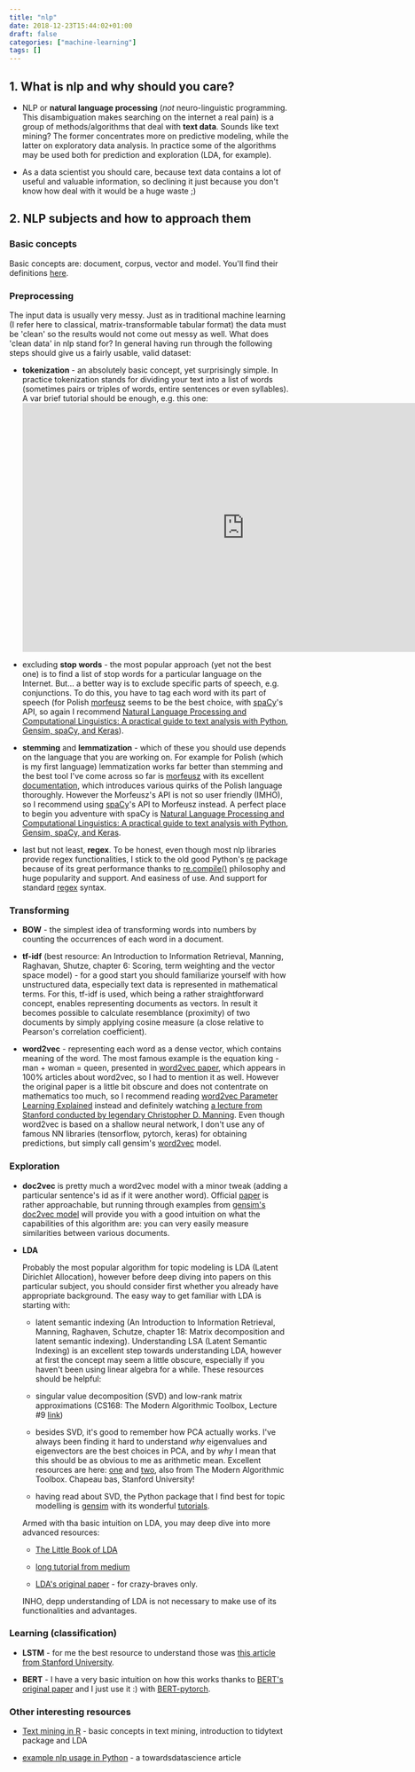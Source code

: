 ```yaml
---
title: "nlp"
date: 2018-12-23T15:44:02+01:00
draft: false
categories: ["machine-learning"]
tags: []
---
```



## 1. What is nlp and why should you care?

* NLP or **natural language processing** (*not* neuro-linguistic programming. This disambiguation makes searching on the internet a real pain) is a group of methods/algorithms that deal with **text data**.
Sounds like text mining? The former concentrates more on predictive modeling, while the latter on exploratory data analysis. In practice some of the algorithms may be used both for prediction and exploration (LDA, for example). 

* As a data scientist you should care, because text data contains a lot of useful and valuable information, so declining it just because you don't know how deal with it would be a huge waste ;)

## 2. NLP subjects and how to approach them

### Basic concepts

Basic concepts are: document, corpus, vector and model. You'll find their definitions [here](https://radimrehurek.com/gensim/auto_examples/core/run_core_concepts.html#core-concepts).

### Preprocessing

The input data is usually very messy. Just as in traditional machine learning (I refer here to classical, matrix-transformable tabular format) the data must be 'clean' so the results would not come out messy as well. What does 'clean data' in nlp stand for? In general having run through the following steps should give us a fairly usable, valid dataset:

- **tokenization** - an absolutely basic concept, yet surprisingly simple. In practice tokenization stands for dividing your text into a list of words (sometimes pairs or triples of words, entire sentences or even syllables). A var brief tutorial should be enough, e.g. this one: <iframe width="800" height="449" src="https://www.youtube.com/embed/nxhCyeRR75Q?list=PLIG2x2RJ_4LTF-IIu7-J3y_yg8LRe1WZq" frameborder="0" allow="accelerometer; autoplay; encrypted-media; gyroscope; picture-in-picture" allowfullscreen></iframe>

- excluding **stop words** - the most popular approach (yet not the best one) is to find a list of stop words for a particular language on the Internet. But... a better way is to exclude specific parts of speech, e.g. conjunctions. To do this, you have to tag each word with its part of speech (for Polish [morfeusz](http://morfeusz.sgjp.pl/) seems to be the best choice, with [spaCy](https://spacy.io/usage/spacy-101#annotations-pos-deps)'s API, so again I recommend [Natural Language Processing and Computational Linguistics: A practical guide to text analysis with Python, Gensim, spaCy, and Keras](https://www.amazon.com/Natural-Language-Processing-Computational-Linguistics-ebook/dp/B07BWH779J)).

- **stemming** and **lemmatization** - which of these you should use depends on the language that you are working on. For example for Polish (which is my first language) lemmatization works far better than stemming and the best tool I've come across so far is [morfeusz](http://morfeusz.sgjp.pl/) with its excellent [documentation](http://download.sgjp.pl/morfeusz/Morfeusz2.pdf), which introduces various quirks of the Polish language thoroughly. However the Morfeusz's API is not so user friendly (IMHO), so I recommend using [spaCy](https://spacy.io/usage/spacy-101#annotations-pos-deps)'s API to Morfeusz instead. A perfect place to begin you adventure with spaCy is [Natural Language Processing and Computational Linguistics: A practical guide to text analysis with Python, Gensim, spaCy, and Keras](https://www.amazon.com/Natural-Language-Processing-Computational-Linguistics-ebook/dp/B07BWH779J).

- last but not least, **regex**. To be honest, even though most nlp libraries provide regex functionalities, I stick to the old good Python's [re](https://docs.python.org/3/library/re.html) package because of its great performance thanks to [re.compile()](https://docs.python.org/3/library/re.html#re.compile) philosophy and huge popularity and support. And easiness of use. And support for standard [regex](https://cheatography.com/davechild/cheat-sheets/regular-expressions/) syntax.

### Transforming

- **BOW** - the simplest idea of transforming words into numbers by counting the occurrences of each word in a document.

- **tf-idf** (best resource: An Introduction to Information Retrieval, Manning, Raghavan, Shutze, chapter 6: Scoring, term weighting and the vector space model) - for a good start you should familiarize yourself with how unstructured data, especially text data is represented in mathematical terms. For this, tf-idf is used, which being a rather straightforward concept, enables representing documents as vectors. In result it becomes possible to calculate resemblance (proximity) of two documents by simply applying cosine measure (a close relative to Pearson's correlation coefficient).

- **word2vec** - representing each word as a dense vector, which contains meaning of the word. The most famous example is the equation king - man + woman = queen, presented in [word2vec paper](https://arxiv.org/abs/1301.3781), which appears in 100% articles about word2vec, so I had to mention it as well. However the original paper is a little bit obscure and does not contentrate on mathematics too much, so I recommend reading [word2vec Parameter Learning Explained](https://arxiv.org/abs/1411.2738) instead and definitely watching [a lecture from Stanford conducted by legendary Christopher D. Manning](https://www.youtube.com/watch?v=HnNJc1AcF14&ab_channel=ClintJennings).  Even though word2vec is based on a shallow neural network, I don't use any of famous NN libraries (tensorflow, pytorch, keras) for obtaining predictions, but simply call gensim's [word2vec](https://radimrehurek.com/gensim/models/word2vec.html) model.

### Exploration

- **doc2vec** is pretty much a word2vec model with a minor tweak (adding a particular sentence's id as if it were another word). Official [paper](https://arxiv.org/abs/1405.4053) is rather approachable, but running through examples from [gensim's doc2vec model](https://radimrehurek.com/gensim/models/doc2vec.html) will provide you with a good intuition on what the capabilities of this algorithm are: you can very easily measure similarities between various documents.

- **LDA**

    Probably the most popular algorithm for topic modeling is LDA (Latent Dirichlet Allocation), however before deep diving into papers on this particular subject, you should consider first whether you already have appropriate background. The easy way to get familiar with LDA is starting with:
    - latent semantic indexing (An Introduction to Information Retrieval, Manning, Raghaven, Schutze, chapter 18: Matrix decomposition and latent semantic indexing). Understanding LSA (Latent Semantic Indexing) is an excellent step towards understanding LDA, however at first the concept may seem a little obscure, especially if you haven't been using linear algebra for a while. These resources should be helpful:

    - singular value decomposition (SVD) and low-rank matrix approximations (CS168: The Modern Algorithmic Toolbox, Lecture #9 [link](https://web.stanford.edu/class/cs168/l/l9.pdf))

    - besides SVD, it's good to remember how PCA actually works. I've always been finding it hard to understand *why* eigenvalues and eigenvectors are the best choices in PCA, and by *why* I mean that this should be as obvious to me as arithmetic mean. Excellent resources are here: [one](https://web.stanford.edu/class/cs168/l/l7.pdf) and [two](https://web.stanford.edu/class/cs168/l/l8.pdf), also from The Modern Algorithmic Toolbox. Chapeau bas, Stanford University!

    - having read about SVD, the Python package that I find best for topic modelling is [gensim](https://radimrehurek.com/gensim/) with its wonderful [tutorials](https://radimrehurek.com/gensim/auto_examples/index.html#documentation).

    Armed with tha basic intuition on LDA, you may deep dive into more advanced resources:

    - [The Little Book of LDA](https://ldabook.com/background.html)

    - [long tutorial from medium](https://towardsdatascience.com/topic-modeling-and-latent-dirichlet-allocation-in-python-9bf156893c24)

    - [LDA's original paper](https://www.seas.harvard.edu/courses/cs281/papers/blei-ng-jordan-2003.pdf) - for crazy-braves only.

    INHO, depp understanding of LDA is not necessary to make use of its functionalities and advantages.

### Learning (classification)

- **LSTM** - for me the best resource to understand those was [this article from Stanford University](https://web.stanford.edu/class/cs379c/archive/2018/class_messages_listing/content/Artificial_Neural_Network_Technology_Tutorials/OlahLSTM-NEURAL-NETWORK-TUTORIAL-15.pdf).

- **BERT** - I have a very basic intuition on how this works thanks to [BERT's original paper](https://arxiv.org/abs/1810.04805) and I just use it :) with [BERT-pytorch](https://github.com/codertimo/BERT-pytorch).

### Other interesting resources

- [Text mining in R](https://www.tidytextmining.com/) - basic concepts in text mining, introduction to tidytext package and LDA

- [example nlp usage in Python](https://towardsdatascience.com/gentle-start-to-natural-language-processing-using-python-6e46c07addf3) - a towardsdatascience article

